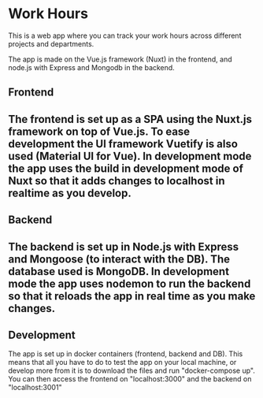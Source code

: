 <h1>Work Hours</h1>

<p>This is a web app where you can track your work hours across different projects and departments.</p>
<p>The app is made on the Vue.js framework (Nuxt) in the frontend, and node.js with Express and Mongodb in the backend.</p> 

<h2>Frontend<h2>
<p>The frontend is set up as a SPA using the Nuxt.js framework on top of Vue.js. To ease development the UI framework Vuetify is also used (Material UI for Vue). In development mode the app uses the build in development mode of Nuxt so that it adds changes to localhost in realtime as you develop. </p>

<h2>Backend<h2>
<p>The backend is set up in Node.js with Express and Mongoose (to interact with the DB). The database used is MongoDB. In development mode the app uses nodemon to run the backend so that it reloads the app in real time as you make changes.  </p>
  
<h2>Development</h2>
<p>The app is set up in docker containers (frontend, backend and DB). This means that all you have to do to test the app on your local machine, or develop more from it is to download the files and run "docker-compose up". You can then access the frontend on "localhost:3000" and the backend on "localhost:3001"</p>
